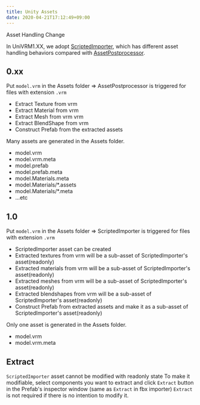 ```yaml
---
title: Unity Assets
date: 2020-04-21T17:12:49+09:00
---
```


Asset Handling Change

In UniVRM1.XX, we adopt [ScriptedImporter](https://docs.unity3d.com/ScriptReference/Experimental.AssetImporters.ScriptedImporter.html), which has different asset handling behaviors compared with [AssetPostprocessor](https://docs.unity3d.com/ScriptReference/AssetPostprocessor.html).


## 0.xx

Put `model.vrm` in the Assets folder => AssetPostprocessor is triggered for files with extension `.vrm`

* Extract Texture from vrm
* Extract Material from vrm
* Extract Mesh from vrm vrm
* Extract BlendShape from vrm
* Construct Prefab from the extracted assets

Many assets are generated in the Assets folder.

* model.vrm
* model.vrm.meta
* model.prefab
* model.prefab.meta
* model.Materials.meta
* model.Materials/*.assets
* model.Materials/*.meta
* ...etc

## 1.0

Put `model.vrm` in the Assets folder => ScriptedImporter is triggered for files with extension `.vrm`

* ScriptedImporter asset can be created
* Extracted textures from vrm will be a sub-asset of ScriptedImporter's asset(readonly)
* Extracted materials from vrm will be a sub-asset of ScriptedImporter's asset(readonly)
* Extracted meshes from vrm will be a sub-asset of ScriptedImporter's asset(readonly)
* Extracted blendshapes from vrm will be a sub-asset of ScriptedImporter's asset(readonly)
* Construct Prefab from extracted assets and make it as a sub-asset of ScriptedImporter's asset(readonly)

Only one asset is generated in the Assets folder.

* model.vrm
* model.vrm.meta

## Extract
`ScriptedImporter` asset cannot be modified with readonly state
To make it modifiable, select components you want to extract and click `Extract` button in the Prefab's inspector window (same as `Extract` in fbx importer) 
`Extract` is not required if there is no intention to modify it.
